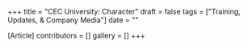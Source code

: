 +++
title = "CEC University: Character"
draft = false
tags = ["Training, Updates, & Company Media"]
date = ""

[Article]
contributors = []
gallery = []
+++